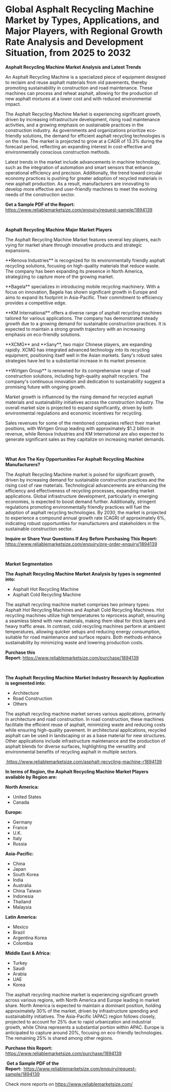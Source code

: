 <p><h1>Global Asphalt Recycling Machine Market by Types, Applications, and Major Players, with Regional Growth Rate Analysis and Development Situation, from 2025 to 2032</h1></p><p><strong>Asphalt Recycling Machine Market Analysis and Latest Trends</strong></p>
<p><p>An Asphalt Recycling Machine is a specialized piece of equipment designed to reclaim and reuse asphalt materials from old pavements, thereby promoting sustainability in construction and road maintenance. These machines can process and reheat asphalt, allowing for the production of new asphalt mixtures at a lower cost and with reduced environmental impact.</p><p>The Asphalt Recycling Machine Market is experiencing significant growth, driven by increasing infrastructure development, rising road maintenance activities, and a growing emphasis on sustainable practices in the construction industry. As governments and organizations prioritize eco-friendly solutions, the demand for efficient asphalt recycling technologies is on the rise. The market is projected to grow at a CAGR of 13.3% during the forecast period, reflecting an expanding interest in cost-effective and environmentally conscious construction methods.</p><p>Latest trends in the market include advancements in machine technology, such as the integration of automation and smart sensors that enhance operational efficiency and precision. Additionally, the trend toward circular economy practices is pushing for greater adoption of recycled materials in new asphalt production. As a result, manufacturers are innovating to develop more effective and user-friendly machines to meet the evolving needs of the construction sector.</p></p>
<p><strong>Get a Sample PDF of the Report:&nbsp;</strong> <a href="https://www.reliablemarketsize.com/enquiry/request-sample/1894139?utm_campaign=3201&utm_medium=2&utm_source=Github&utm_content=ia&utm_term=11042025&utm_id=asphalt-recycling-machine">https://www.reliablemarketsize.com/enquiry/request-sample/1894139</a></p>
<p>&nbsp;</p>
<p><strong>Asphalt Recycling Machine Major Market Players</strong></p>
<p><p>The Asphalt Recycling Machine Market features several key players, each vying for market share through innovative products and strategic expansions.</p><p>**Renova Industries** is recognized for its environmentally friendly asphalt recycling solutions, focusing on high-quality materials that reduce waste. The company has been expanding its presence in North America, strategizing to capture more of the growing market.</p><p>**Bagela** specializes in introducing mobile recycling machinery. With a focus on innovation, Bagela has shown significant growth in Europe and aims to expand its footprint in Asia-Pacific. Their commitment to efficiency provides a competitive edge.</p><p>**KM International** offers a diverse range of asphalt recycling machines tailored for various applications. The company has demonstrated steady growth due to a growing demand for sustainable construction practices. It is expected to maintain a strong growth trajectory with an increasing emphasis on eco-friendly solutions.</p><p>**XCMG** and **Sany**, two major Chinese players, are expanding rapidly. XCMG has integrated advanced technology into its recycling equipment, positioning itself well in the Asian markets. Sany's robust sales strategies have led to a substantial increase in its market presence.</p><p>**Wirtgen Group** is renowned for its comprehensive range of road construction solutions, including high-quality asphalt recyclers. The company's continuous innovation and dedication to sustainability suggest a promising future with ongoing growth.</p><p>Market growth is influenced by the rising demand for recycled asphalt materials and sustainability initiatives across the construction industry. The overall market size is projected to expand significantly, driven by both environmental regulations and economic incentives for recycling.</p><p>Sales revenues for some of the mentioned companies reflect their market positions, with Wirtgen Group leading with approximately $1.2 billion in revenue, while Renova Industries and KM International are also expected to generate significant sales as they capitalize on increasing market demands.</p></p>
<p>&nbsp;</p>
<p><strong>What Are The Key Opportunities For Asphalt Recycling Machine Manufacturers?</strong></p>
<p><p>The Asphalt Recycling Machine market is poised for significant growth, driven by increasing demand for sustainable construction practices and the rising cost of raw materials. Technological advancements are enhancing the efficiency and effectiveness of recycling processes, expanding market applications. Global infrastructure development, particularly in emerging economies, is expected to boost demand further. Additionally, stringent regulations promoting environmentally friendly practices will fuel the adoption of asphalt recycling technologies. By 2030, the market is projected to experience a compound annual growth rate (CAGR) of approximately 6%, indicating robust opportunities for manufacturers and stakeholders in the sustainable construction sector.</p></p>
<p><strong>Inquire or Share Your Questions If Any Before Purchasing This Report:</strong> <a href="https://www.reliablemarketsize.com/enquiry/pre-order-enquiry/1894139?utm_campaign=3201&utm_medium=2&utm_source=Github&utm_content=ia&utm_term=11042025&utm_id=asphalt-recycling-machine">https://www.reliablemarketsize.com/enquiry/pre-order-enquiry/1894139</a></p>
<p>&nbsp;</p>
<p><strong>Market Segmentation</strong></p>
<p><strong>The Asphalt Recycling Machine Market Analysis by types is segmented into:</strong></p>
<p><ul><li>Asphalt Hot Recycling Machine</li><li>Asphalt Cold Recycling Machine</li></ul></p>
<p><p>The asphalt recycling machine market comprises two primary types: Asphalt Hot Recycling Machines and Asphalt Cold Recycling Machines. Hot recycling machines utilize high temperatures to reprocess asphalt, ensuring a seamless blend with new materials, making them ideal for thick layers and heavy traffic areas. In contrast, cold recycling machines perform at ambient temperatures, allowing quicker setups and reducing energy consumption, suitable for road maintenance and surface repairs. Both methods enhance sustainability by minimizing waste and lowering production costs.</p></p>
<p><strong>Purchase this Report:&nbsp;</strong><a href="https://www.reliablemarketsize.com/purchase/1894139?utm_campaign=3201&utm_medium=2&utm_source=Github&utm_content=ia&utm_term=11042025&utm_id=asphalt-recycling-machine">https://www.reliablemarketsize.com/purchase/1894139</a></p>
<p>&nbsp;</p>
<p><strong>The Asphalt Recycling Machine Market Industry Research by Application is segmented into:</strong></p>
<p><ul><li>Architecture</li><li>Road Construction</li><li>Others</li></ul></p>
<p><p>The asphalt recycling machine market serves various applications, primarily in architecture and road construction. In road construction, these machines facilitate the efficient reuse of asphalt, minimizing waste and reducing costs while ensuring high-quality pavement. In architectural applications, recycled asphalt can be used in landscaping or as a base material for new structures. Other applications include infrastructure maintenance and the production of asphalt blends for diverse surfaces, highlighting the versatility and environmental benefits of recycling asphalt in multiple sectors.</p></p>
<p><a href="https://www.reliablemarketsize.com/asphalt-recycling-machine-r1894139?utm_campaign=3201&utm_medium=2&utm_source=Github&utm_content=ia&utm_term=11042025&utm_id=asphalt-recycling-machine">&nbsp;https://www.reliablemarketsize.com/asphalt-recycling-machine-r1894139</a></p>
<p><strong>In terms of Region, the Asphalt Recycling Machine Market Players available by Region are:</strong></p>
<p>
    <p> <strong> North America: </strong>
        <ul>
            <li>United States</li>
            <li>Canada</li>
        </ul>
        </p> 
    <p> <strong> Europe: </strong>
        <ul>
            <li>Germany</li>
            <li>France</li>
            <li>U.K.</li>
            <li>Italy</li>
            <li>Russia</li>
        </ul>
        </p> 
    <p> <strong> Asia-Pacific: </strong>
        <ul>
            <li>China</li>
            <li>Japan</li>
            <li>South Korea</li>
            <li>India</li>
            <li>Australia</li>
            <li>China Taiwan</li>
            <li>Indonesia</li>
            <li>Thailand</li>
            <li>Malaysia</li>
        </ul>
        </p> 
    <p> <strong> Latin America: </strong>
        <ul>
            <li>Mexico</li>
            <li>Brazil</li>
            <li>Argentina Korea</li>
            <li>Colombia</li>
        </ul>
        </p> 
    <p> <strong> Middle East & Africa: </strong>
        <ul>
            <li>Turkey</li>
            <li>Saudi</li>
            <li>Arabia</li>
            <li>UAE</li>
            <li>Korea</li>
        </ul>
    </p>
    </p>
<p><p>The asphalt recycling machine market is experiencing significant growth across various regions, with North America and Europe leading in market share. North America is expected to maintain a dominant position, holding approximately 30% of the market, driven by infrastructure spending and sustainability initiatives. The Asia-Pacific (APAC) region follows closely, projected to account for 25% due to rapid urbanization and industrial growth, while China represents a substantial portion within APAC. Europe is anticipated to capture around 20%, focusing on eco-friendly technologies. The remaining 25% is shared among other regions.</p></p>
<p><strong>Purchase this Report: </strong><a href="https://www.reliablemarketsize.com/purchase/1894139?utm_campaign=3201&utm_medium=2&utm_source=Github&utm_content=ia&utm_term=11042025&utm_id=asphalt-recycling-machine">https://www.reliablemarketsize.com/purchase/1894139</a></p>
<p>&nbsp;<strong>Get a Sample PDF of the Report:&nbsp;&nbsp;</strong><a href="https://www.reliablemarketsize.com/enquiry/request-sample/1894139?utm_campaign=3201&utm_medium=2&utm_source=Github&utm_content=ia&utm_term=11042025&utm_id=asphalt-recycling-machine">https://www.reliablemarketsize.com/enquiry/request-sample/1894139</a></p>
<p><strong></strong></p>
<p>Check more reports on <a href="https://www.reliablemarketsize.com/?utm_campaign=3201&utm_medium=2&utm_source=Github&utm_content=ia&utm_term=11042025&utm_id=asphalt-recycling-machine">https://www.reliablemarketsize.com/</a></p>